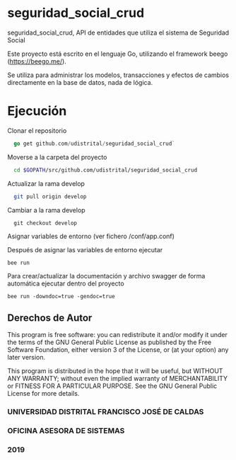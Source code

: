 # seguridad_social_crud

seguridad_social_crud, API de entidades que utiliza el sistema de Seguridad Social

Este proyecto está escrito en el lenguaje Go, utilizando el framework beego (https://beego.me/).

Se utiliza para administrar los modelos, transacciones y efectos de cambios directamente en la base de datos, nada de lógica. 


# Ejecución 

Clonar el repositorio

```go
  go get github.com/udistrital/seguridad_social_crud`
```

Moverse a la carpeta del proyecto

```sh
  cd $GOPATH/src/github.com/udistrital/seguridad_social_crud
```

Actualizar la rama develop

```sh
  git pull origin develop
```


Cambiar a la rama develop

```git
  git checkout develop
```

Asignar variables de entorno (ver fichero /conf/app.conf) 

Después de asignar las variables de entorno ejecutar

`bee run`

Para crear/actualizar la documentación y archivo swagger de forma automática ejecutar dentro del proyecto

`bee run -downdoc=true -gendoc=true`


## Derechos de Autor

This program is free software: you can redistribute it 
and/or modify it under the terms of the GNU General Public 
License as published by the Free Software Foundation, either
version 3 of the License, or (at your option) any later
version.

This program is distributed in the hope that it will be useful,
but WITHOUT ANY WARRANTY; without even the implied warranty of
MERCHANTABILITY or FITNESS FOR A PARTICULAR PURPOSE.  See the
GNU General Public License for more details.

### UNIVERSIDAD DISTRITAL FRANCISCO JOSÉ DE CALDAS

### OFICINA ASESORA DE SISTEMAS

### 2019
